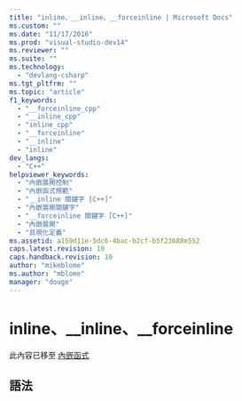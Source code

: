 ```yaml
---
title: "inline、__inline、__forceinline | Microsoft Docs"
ms.custom: ""
ms.date: "11/17/2016"
ms.prod: "visual-studio-dev14"
ms.reviewer: ""
ms.suite: ""
ms.technology: 
  - "devlang-csharp"
ms.tgt_pltfrm: ""
ms.topic: "article"
f1_keywords: 
  - "__forceinline_cpp"
  - "__inline_cpp"
  - "inline_cpp"
  - "__forceinline"
  - "__inline"
  - "inline"
dev_langs: 
  - "C++"
helpviewer_keywords: 
  - "內嵌展開控制"
  - "內嵌函式規範"
  - "__inline 關鍵字 [C++]"
  - "內嵌展開關鍵字"
  - "__forceinline 關鍵字 [C++]"
  - "內嵌展開"
  - "具現化定義"
ms.assetid: a159d11e-5dc6-4bac-b2cf-b5f23688e552
caps.latest.revision: 10
caps.handback.revision: 10
author: "mikeblome"
ms.author: "mblome"
manager: "douge"
---
```

# inline、__inline、__forceinline
此內容已移至 [內嵌函式](/visual-cpp/cpp/inline-functions-cpp)  
  
## 語法